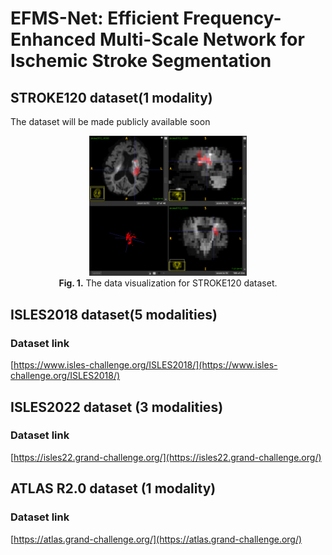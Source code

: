 # EFMS-Net: Efficient Frequency-Enhanced Multi-Scale Network for Ischemic Stroke Segmentation

## STROKE120 dataset(1 modality)
The dataset will be made publicly available soon

<p align="center">
  <img src="./stroke0112_0000.png" width="50%"><br>
  <strong>Fig. 1.</strong> The data visualization for STROKE120 dataset.
</p>

## ISLES2018 dataset(5 modalities)

### Dataset link
[https://www.isles-challenge.org/ISLES2018/](https://www.isles-challenge.org/ISLES2018/)


## ISLES2022 dataset (3 modalities)

### Dataset link
[https://isles22.grand-challenge.org/](https://isles22.grand-challenge.org/)

## ATLAS R2.0 dataset (1 modality)

### Dataset link
[https://atlas.grand-challenge.org/](https://atlas.grand-challenge.org/)


